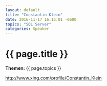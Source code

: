 ```yaml
---
layout: default
title: "Constantin Klein"
date: 2016-11-17 16:16:01 -0600
topics: "SQL Server"
categories: Speaker
---
```


# {{ page.title }}

**Themen:** {{ page.topics }}

http://www.xing.com/profile/Constantin_Klein